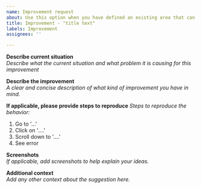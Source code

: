 ```yaml
---
name: Improvement request
about: Use this option when you have defined an existing area that can be improved.
title: Improvement - "title text"
labels: Improvement
assignees: ''

---
```


**Describe current situation**  
_Describe what the current situation and what problem it is causing for this improvement_

**Describe the improvement**  
_A clear and concise description of what kind of improvement you have in mind._

**If applicable, please provide steps to reproduce**
_Steps to reproduce the behavior:_  
1. Go to '...'
2. Click on '....'
3. Scroll down to '....'
4. See error

**Screenshots**  
_If applicable, add screenshots to help explain your ideas._

**Additional context**  
_Add any other context about the suggestion here._

